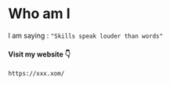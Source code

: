 # Who am I

I am saying :
`
"Skills speak louder than words"
`

#### Visit my website 👇
```
https://xxx.xom/
```

